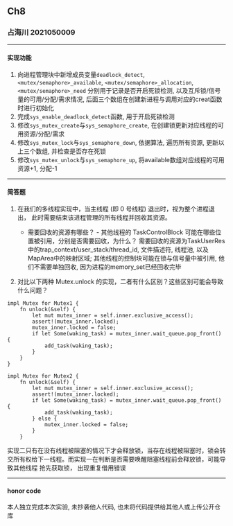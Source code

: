 ## Ch8

### 占海川 2021050009

----

#### 实现功能

1) 向进程管理块中新增成员变量`deadlock_detect`, `<mutex/semaphore>_available`, `<mutex/semaphore>_allocation`, `<mutex/semaphore>_need`
分别用于记录是否开启死锁检测, 以及互斥锁/信号量的可用/分配/需求情况, 后面三个数组在创建新进程与调用对应的creat函数时进行初始化
2) 完成`sys_enable_deadlock_detect`函数, 用于开启死锁检测
3) 修改`sys_mutex_create`与`sys_semaphore_create`, 在创建锁更新对应线程的可用资源/分配/需求
4) 修改`sys_mutex_lock`与`sys_semaphore_down`, 依据算法, 遍历所有资源, 更新以上三个数组, 并检查是否存在死锁
5) 修改`sys_mutex_unlock`与`sys_semaphore_up`, 将available数组对应线程的可用资源+1, 分配-1

----

#### 简答题
1. 在我们的多线程实现中，当主线程 (即 0 号线程) 退出时，视为整个进程退出， 此时需要结束该进程管理的所有线程并回收其资源。 
   - 需要回收的资源有哪些？ - 其他线程的 TaskControlBlock 可能在哪些位置被引用，分别是否需要回收，为什么？
   需要回收的资源为TaskUserRes中的trap_context/user_stack/thread_id, 文件描述符, 线程池, 以及MapArea中的映射区域; 
   其他线程的控制块可能在锁与信号量中被引用, 他们不需要单独回收, 因为进程的memory_set已经回收完毕

2. 对比以下两种 Mutex.unlock 的实现，二者有什么区别？这些区别可能会导致什么问题？

```
impl Mutex for Mutex1 {
    fn unlock(&self) {
        let mut mutex_inner = self.inner.exclusive_access();
        assert!(mutex_inner.locked);
        mutex_inner.locked = false;
        if let Some(waking_task) = mutex_inner.wait_queue.pop_front() {
            add_task(waking_task);
        }
    }
}

impl Mutex for Mutex2 {
    fn unlock(&self) {
        let mut mutex_inner = self.inner.exclusive_access();
        assert!(mutex_inner.locked);
        if let Some(waking_task) = mutex_inner.wait_queue.pop_front() {
            add_task(waking_task);
        } else {
            mutex_inner.locked = false;
        }
    }
```
实现二只有在没有线程被阻塞的情况下才会释放锁，当存在线程被阻塞时，锁会转交所有权给下一线程。而实现一在判断是否需要唤醒阻塞线程前会释放锁，可能导致其他线程
抢先获取锁， 出现重复借用错误

----

#### honor code

本人独立完成本次实验, 未抄袭他人代码, 也未将代码提供给其他人或上传公开仓库